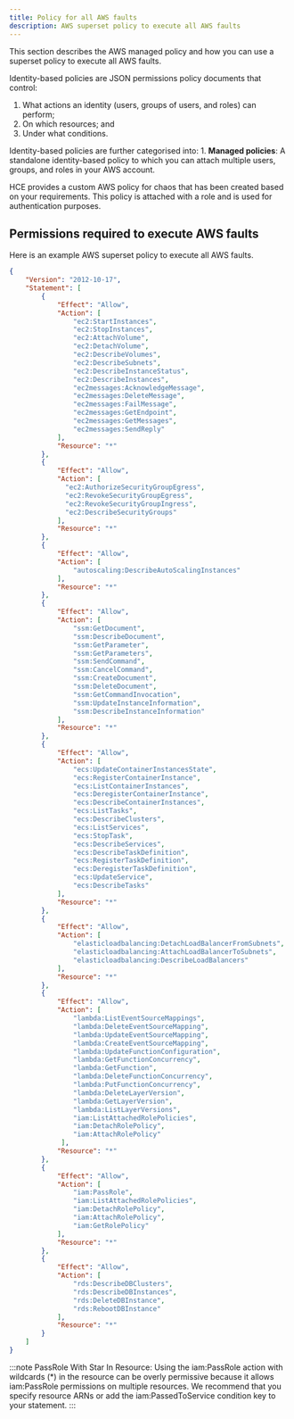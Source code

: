 ```yaml
---
title: Policy for all AWS faults
description: AWS superset policy to execute all AWS faults
---
```


This section describes the AWS managed policy and how you can use a superset policy to execute all AWS faults.

Identity-based policies are JSON permissions policy documents that control:
1. What actions an identity (users, groups of users, and roles) can perform;
2. On which resources; and
3. Under what conditions. 

Identity-based policies are further categorised into:
    1. **Managed policies**: A standalone identity-based policy to which you can attach multiple users, groups, and roles in your AWS account.

HCE provides a custom AWS policy for chaos that has been created based on your requirements. This policy is attached with a role and is used for authentication purposes. 

## Permissions required to execute AWS faults

Here is an example AWS superset policy to execute all AWS faults.

```json
{
    "Version": "2012-10-17",
    "Statement": [
        {
            "Effect": "Allow",
            "Action": [
                "ec2:StartInstances",
                "ec2:StopInstances",
                "ec2:AttachVolume",
                "ec2:DetachVolume",
                "ec2:DescribeVolumes",
                "ec2:DescribeSubnets",
                "ec2:DescribeInstanceStatus",
                "ec2:DescribeInstances",
                "ec2messages:AcknowledgeMessage",
                "ec2messages:DeleteMessage",
                "ec2messages:FailMessage",
                "ec2messages:GetEndpoint",
                "ec2messages:GetMessages",
                "ec2messages:SendReply"
            ],
            "Resource": "*"
        },
        {
            "Effect": "Allow",
            "Action": [
              "ec2:AuthorizeSecurityGroupEgress",
              "ec2:RevokeSecurityGroupEgress",
              "ec2:RevokeSecurityGroupIngress",
              "ec2:DescribeSecurityGroups"
            ],
            "Resource": "*"
        },
        {
            "Effect": "Allow",
            "Action": [
                "autoscaling:DescribeAutoScalingInstances"
            ],
            "Resource": "*"
        },
        {
            "Effect": "Allow",
            "Action": [
                "ssm:GetDocument",
                "ssm:DescribeDocument",
                "ssm:GetParameter",
                "ssm:GetParameters",
                "ssm:SendCommand",
                "ssm:CancelCommand",
                "ssm:CreateDocument",
                "ssm:DeleteDocument",
                "ssm:GetCommandInvocation",          
                "ssm:UpdateInstanceInformation",
                "ssm:DescribeInstanceInformation"
            ],
            "Resource": "*"
        },
        {
            "Effect": "Allow",
            "Action": [
                "ecs:UpdateContainerInstancesState",
                "ecs:RegisterContainerInstance",
                "ecs:ListContainerInstances",
                "ecs:DeregisterContainerInstance",
                "ecs:DescribeContainerInstances",
                "ecs:ListTasks",
                "ecs:DescribeClusters",
                "ecs:ListServices",
                "ecs:StopTask",
                "ecs:DescribeServices",
                "ecs:DescribeTaskDefinition",
                "ecs:RegisterTaskDefinition",
                "ecs:DeregisterTaskDefinition",
                "ecs:UpdateService",
                "ecs:DescribeTasks"
            ],
            "Resource": "*"
        },
        {
            "Effect": "Allow",
            "Action": [
                "elasticloadbalancing:DetachLoadBalancerFromSubnets",
                "elasticloadbalancing:AttachLoadBalancerToSubnets",
                "elasticloadbalancing:DescribeLoadBalancers"
            ],
            "Resource": "*"
        },
        {
            "Effect": "Allow",
            "Action": [
                "lambda:ListEventSourceMappings",
                "lambda:DeleteEventSourceMapping",
                "lambda:UpdateEventSourceMapping",
                "lambda:CreateEventSourceMapping",
                "lambda:UpdateFunctionConfiguration",
                "lambda:GetFunctionConcurrency",
                "lambda:GetFunction",
                "lambda:DeleteFunctionConcurrency",
                "lambda:PutFunctionConcurrency",
                "lambda:DeleteLayerVersion",
                "lambda:GetLayerVersion",
                "lambda:ListLayerVersions",
                "iam:ListAttachedRolePolicies",
                "iam:DetachRolePolicy",
                "iam:AttachRolePolicy"
             ],
            "Resource": "*"
        },
        {
            "Effect": "Allow",
            "Action": [
                "iam:PassRole",
                "iam:ListAttachedRolePolicies",
                "iam:DetachRolePolicy",
                "iam:AttachRolePolicy",
                "iam:GetRolePolicy"
            ],
            "Resource": "*"
        },
        {
            "Effect": "Allow",
            "Action": [
                "rds:DescribeDBClusters",
                "rds:DescribeDBInstances",
                "rds:DeleteDBInstance",
                "rds:RebootDBInstance"
            ],
            "Resource": "*"
        }
    ]
}
```

:::note
PassRole With Star In Resource: Using the iam:PassRole action with wildcards (*) in the resource can be overly permissive because it allows iam:PassRole permissions on multiple resources. We recommend that you specify resource ARNs or add the iam:PassedToService condition key to your statement.
:::